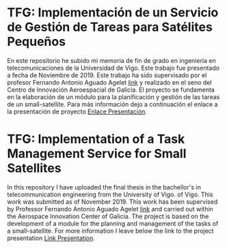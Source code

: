 # TFG: Implementación de un Servicio de Gestión de Tareas para Satélites Pequeños

En este repositorio he subido mi memoria de fin de grado en ingeniería en telecomunicaciones de la Universidad
de Vigo. Este trabajo fue presentado a fecha de Noviembre de 2019.
Este trabajo ha sido supervisado por el profesor Fernando Antonio Aguado Agelet [link](https://atlanttic.uvigo.es/es/equipo/staff/fernando-antonio-aguado-agelet/) y realizado en el seno del Centro de Innovación Aeroespacial de Galicia.
El proyecto se fundamenta en la elaboración de un módulo para la planificación y gestión de las tareas de un small-satellite. Para más información dejo a continuación el enlace a la presentación de proyecto [Enlace Presentación](https://prezi.com/view/JndH3mIjwcSErbGlW06P/).


# TFG: Implementation of a Task Management Service for Small Satellites

In this repository I have uploaded the final thesis in the bachellor's in telecommunication engineering from the University of Vigo.
of Vigo. This work was submitted as of November 2019.
This work has been supervised by Professor Fernando Antonio Aguado Agelet [link](https://atlanttic.uvigo.es/es/equipo/staff/fernando-antonio-aguado-agelet/) and carried out within the Aerospace Innovation Center of Galicia.
The project is based on the development of a module for the planning and management of the tasks of a small-satellite. For more information I leave below the link to the project presentation [Link Presentation](https://prezi.com/view/JndH3mIjwcSErbGlW06P/).

